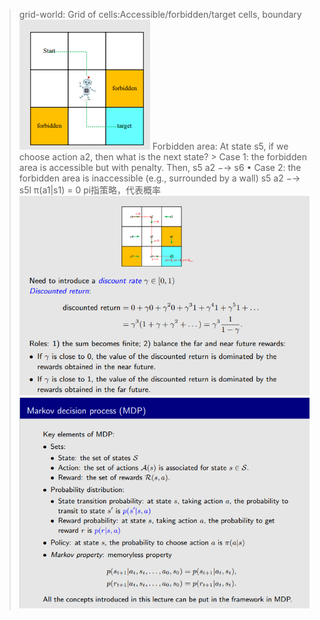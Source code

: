 


> grid-world: Grid of cells:Accessible/forbidden/target cells, boundary![](/imgs/2023-07-06/8A6WD3XYNBiZVMYb.png)
> Forbidden area: At state s5, if we choose action a2, then what is the next state?
	> Case 1: the forbidden area is accessible but with penalty. Then, 
				s5 a2 −→ s6 
	• Case 2: the forbidden area is inaccessible (e.g., surrounded by a wall)
					s5 a2 −→ s5l
π(a1|s1) = 0  pi指策略，代表概率
![在action一直进行的情况下，使用一个折扣率，根据折扣率来判断结果值跟近处值有关还是远处值](/imgs/2023-07-06/r7mxq4mdagrLO4gl.png)
![MDP就是MDP本身，M代表Markov属性，具有历史无关性，dang](/imgs/2023-07-06/7I6mU0SeA495f5db.png)

<!--stackedit_data:
eyJoaXN0b3J5IjpbNzk5NDI4NjU2XX0=
-->